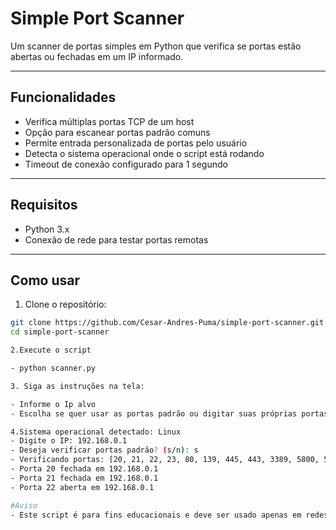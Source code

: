 # Simple Port Scanner

Um scanner de portas simples em Python que verifica se portas estão abertas ou fechadas em um IP informado.

---

## Funcionalidades

- Verifica múltiplas portas TCP de um host
- Opção para escanear portas padrão comuns
- Permite entrada personalizada de portas pelo usuário
- Detecta o sistema operacional onde o script está rodando
- Timeout de conexão configurado para 1 segundo

---

## Requisitos

- Python 3.x
- Conexão de rede para testar portas remotas

---

## Como usar

1. Clone o repositório:

```bash
git clone https://github.com/Cesar-Andres-Puma/simple-port-scanner.git
cd simple-port-scanner

2.Execute o script

- python scanner.py

3. Siga as instruções na tela:

- Informe o Ip alvo
- Escolha se quer usar as portas padrão ou digitar suas próprias portas (separadas por espaço)

4.Sistema operacional detectado: Linux
- Digite o IP: 192.168.0.1
- Deseja verificar portas padrão? (s/n): s
- Verificando portas: [20, 21, 22, 23, 80, 139, 445, 443, 3389, 5800, 5900]
- Porta 20 fechada em 192.168.0.1
- Porta 21 fechada em 192.168.0.1
- Porta 22 aberta em 192.168.0.1

#Aviso
- Este script é para fins educacionais e deve ser usado apenas em redes e dispositivos autorizado
